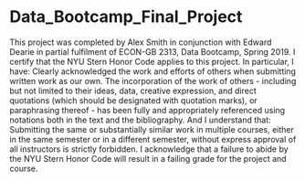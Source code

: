 # Data_Bootcamp_Final_Project

This project was completed by Alex Smith in conjunction with Edward Dearie in partial fulfilment of ECON-GB 2313, Data Bootcamp, Spring 2019. I certify that the NYU Stern Honor Code applies to this project. In particular, I have:  Clearly acknowledged the work and efforts of others when submitting written work as our own. The incorporation of the work of others - including but not limited to their ideas, data, creative expression, and direct quotations (which should be designated with quotation marks), or paraphrasing thereof - has been fully and appropriately referenced using notations both in the text and the bibliography.  And I understand that:  Submitting the same or substantially similar work in multiple courses, either in the same semester or in a different semester, without express approval of all instructors is strictly forbidden.  I acknowledge that a failure to abide by the NYU Stern Honor Code will result in a failing grade for the project and course.
